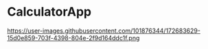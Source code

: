 # CalculatorApp

https://user-images.githubusercontent.com/101876344/172683629-15d0e859-703f-4398-804e-2f9d164ddc1f.png
